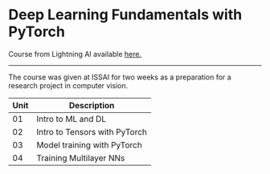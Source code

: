 # Deep Learning Fundamentals with PyTorch
Course from Lightning AI available [here.](https://lightning.ai/pages/courses/deep-learning-fundamentals/)

---
The course was given at ISSAI for two weeks as a preparation for a research project in computer vision.

| Unit | Description |
| ----------- | ----------- |
| 01 | Intro to ML and DL |
| 02 | Intro to Tensors with PyTorch |
| 03 | Model training with PyTorch|
| 04 | Training Multilayer NNs|
